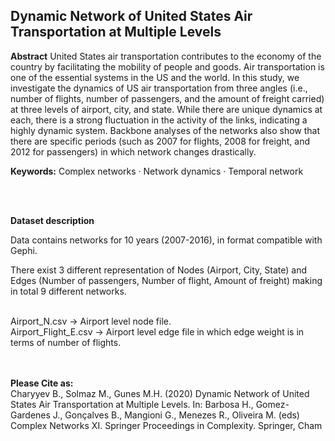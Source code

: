 ## Dynamic Network of United States Air Transportation at Multiple Levels


**Abstract** United States air transportation contributes to the economy of the country by facilitating the mobility of people and goods. Air transportation is one of the essential systems in the US and the world. In this study, we investigate the dynamics of US air transportation from three angles (i.e., number of flights, number of passengers, and the amount of freight carried) at three levels of airport, city, and state. While there are unique dynamics at each, there is a strong fluctuation in the activity of the links, indicating a highly dynamic system. Backbone analyses of the networks also show that there are specific periods (such as 2007 for flights, 2008 for freight, and 2012 for passengers) in which network changes drastically.


**Keywords:** Complex networks · Network dynamics · Temporal network

<br/>
<br/>

**Dataset description**

Data contains networks for 10 years (2007-2016), in format compatible with Gephi.

There exist 3 different representation of Nodes (Airport, City, State) and Edges (Number of passengers, Number of flight, Amount of freight) making in total 9 different networks.


<br/>
Airport_N.csv        -> Airport level node file.
<br/>
Airport_Flight_E.csv -> Airport level edge file in which edge weight is in terms of number of flights.

<br/>
<br/>
<br/>


**Please Cite as:**
<br/>
Charyyev B., Solmaz M., Gunes M.H. (2020) Dynamic Network of United States Air Transportation at Multiple Levels. In: Barbosa H., Gomez-Gardenes J., Gonçalves B., Mangioni G., Menezes R., Oliveira M. (eds) Complex Networks XI. Springer Proceedings in Complexity. Springer, Cham
